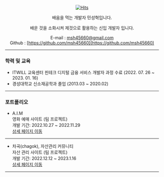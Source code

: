 <div align=center>

[![Hits](https://hits.seeyoufarm.com/api/count/incr/badge.svg?url=https%3A%2F%2Fgithub.com%2Fmsh45660&count_bg=%2379C83D&title_bg=%23555555&icon=&icon_color=%23E7E7E7&title=hits&edge_flat=false)](https://hits.seeyoufarm.com)
   
</div>

<div align=center>

 배움을 먹는 개발자 민성혁입니다.
 </div>
 <div align=center>
 배운 것을 소화시켜 제것으로 활용하는 신입 개발자 입니다.
 
 E-mail : msh45660@gmail.com <br>
 Github : [https://github.com/msh45660](https://github.com/msh45660)
   
 </div>
 
 ****
 
 ### 학력 및 교육
 - ITWILL 교육센터 핀테크 디지털 금융 서비스 개발자 과정 수료 (2022. 07. 26 ~ 2023. 01. 16)
 - 경성대학교 신소재공학과 졸업 (2013.03 ~ 2020.02)

****

### 포트폴리오
- A.I.M <br>
영화 예매 사이트 (팀 프로젝트) <br>
개발 기간: 2022.10.27 ~ 2022.11.29 <br>
[상세 페이지 이동](https://github.com/msh45660/Semi_Project_AIM/)

****

- 차곡(chagok), 자산관리 커뮤니티<br>
자산 관리 사이트 (팀 프로젝트) <br>
개발 기간: 2022.12.12 ~ 2023.1.16 <br>
[상세 페이지 이동](https://github.com/msh45660/Final_Project_Team2/)

****

